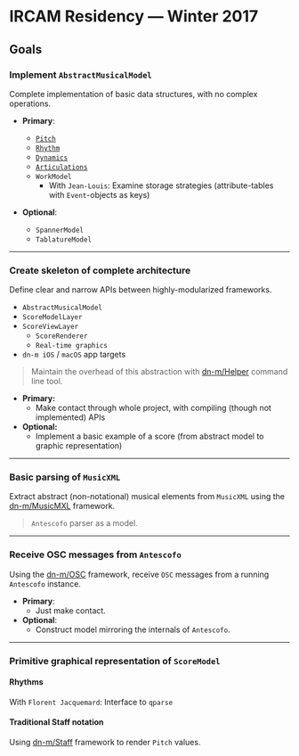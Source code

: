 # IRCAM Residency — Winter 2017

## Goals

### Implement `AbstractMusicalModel`

Complete implementation of basic data structures, with no complex operations.

- **Primary**:
  - [`Pitch`](https://github.com/dn-m/Pitch)
  - [`Rhythm`](https://github.com/dn-m/Rhythm)
  - [`Dynamics`](https://github.com/dn-m/Dynamics)
  - [`Articulations`](https://github.com/dn-m/Articulations)
  - `WorkModel`
    - With `Jean-Louis`: Examine storage strategies (attribute-tables with `Event`-objects as keys)
  
- **Optional**:
  - `SpannerModel`
  - `TablatureModel`

---

### Create skeleton of complete architecture

Define clear and narrow APIs between highly-modularized frameworks. 

  - `AbstractMusicalModel`
  - `ScoreModelLayer`
  - `ScoreViewLayer`
    - `ScoreRenderer`
    - `Real-time graphics`
  - `dn-m iOS` / `macOS` app targets
  
> Maintain the overhead of this abstraction with [dn-m/Helper](https://github.com/dn-m/Helper) command line tool.

- **Primary:**
  - Make contact through whole project, with compiling (though not implemented) APIs
- **Optional:**
  - Implement a basic example of a score (from abstract model to graphic representation)
  
---
  
### Basic parsing of `MusicXML`

Extract abstract (non-notational) musical elements from `MusicXML` using the [dn-m/MusicMXL](https://github.com/dn-m/MusicMXL) framework.

> `Antescofo` parser as a model.

---

### Receive OSC messages from `Antescofo`

Using the [dn-m/OSC](https://github.com/dn-m/OSC) framework, receive `OSC` messages from a running `Antescofo` instance.

- **Primary**: 
  - Just make contact.
- **Optional**: 
  - Construct model mirroring the internals of `Antescofo`.

---

### Primitive graphical representation of `ScoreModel`

#### Rhythms
With `Florent Jacquemard`: Interface to `qparse`
  
#### Traditional Staff notation

Using [dn-m/Staff](https://github.com/dn-m/Staff) framework to render `Pitch` values.
